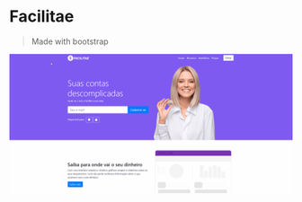 # Facilitae
>Made with bootstrap
<img src="https://github.com/matheusgsr1/Facilitae/blob/master/facilitae.gif" width="1000">
